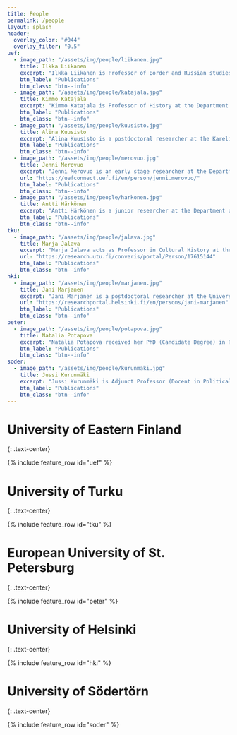 ```yaml
---
title: People
permalink: /people
layout: splash
header:
  overlay_color: "#044"
  overlay_filter: "0.5"
uef:
  - image_path: "/assets/img/people/liikanen.jpg"
    title: Ilkka Liikanen
    excerpt: "Ilkka Liikanen is Professor of Border and Russian studies at the Karelian Institute, University of Eastern Finland and Docent in Political History at the University of Helsinki. In 2017 he worked as visiting scholar at Carleton University, Ottawa. He has published widely on nationalism and nation-building, social movements and political language as well as post-Soviet politics and borders. He is the editor of Routledge Borderlands Studies."
    btn_label: "Publications"
    btn_class: "btn--info"
  - image_path: "/assets/img/people/katajala.jpg"
    title: Kimmo Katajala
    excerpt: "Kimmo Katajala is Professor of History at the Department of Geographical and Historical Studies, University of Eastern Finland and Adjunct Professor (Docent) in History at Tampere University. The main topics in his publications are social disturbances, history of borders, cartography and state building in the early modern period. In his ongoing projects he is studying the influence of society’s lower strata on state building processes, and urban history in cartography and historical memory."
    btn_label: "Publications"
    btn_class: "btn--info"
  - image_path: "/assets/img/people/kuusisto.jpg"
    title: Alina Kuusisto
    excerpt: "Alina Kuusisto is a postdoctoral researcher at the Karelian Institute, University of Eastern Finland. She gained her PhD in 2017 in Finnish History. She has studied higher education policy, Finnish and European policies of cross-border cooperation and local and regional history of North Karelia and Eastern Finland in 19th and 20th centuries. "
    btn_label: "Publications"
    btn_class: "btn--info"
  - image_path: "/assets/img/people/merovuo.jpg"
    title: Jenni Merovuo
    excerpt: "Jenni Merovuo is an early stage researcher at the Department of Geographical and Historical studies, University of Eastern Finland. In 2018, she was a visiting doctoral scholar at the University of Stockholm. She studies border history, and peripheral and from-below agency from the 18th century to the 20th century. Her PhD research focuses on border-building and belonging to a state on the Russo-Swedish borderland in the late-18th century."
    url: "https://uefconnect.uef.fi/en/person/jenni.merovuo/"
    btn_label: "Publications"
    btn_class: "btn--info"
  - image_path: "/assets/img/people/harkonen.jpg"
    title: Antti Härkönen
    excerpt: "Antti Härkönen is a junior researcher at the Department of Geographical and Historical Studies at the University of Eastern Finland specialising in digital humanities and pre- 20th century history. He is writing a dissertation on the use of geospatial analysis in historical research using the spatial segregation of religious groups of Vyborg as a case study."
    btn_label: "Publications"
    btn_class: "btn--info"
tku:
  - image_path: "/assets/img/people/jalava.jpg"
    title: Marja Jalava
    excerpt: "Marja Jalava acts as Professor in Cultural History at the School of History, Culture and Arts Studies at the University of Turku. She gained her PhD in 2005 at the University of Helsinki in Finnish and Scandinavian History. Her research interests lie in intellectual history, conceptual history, history of historiography, history of emotions, and the modern history of Finland and the Nordic countries."
    url: "https://research.utu.fi/converis/portal/Person/17615144"  
    btn_label: "Publications"
    btn_class: "btn--info"
hki:
  - image_path: "/assets/img/people/marjanen.jpg"
    title: Jani Marjanen
    excerpt: "Jani Marjanen is a postdoctoral researcher at the University of Helsinki from where he gained his PhD in 2014. In 2014-2015 he was visiting scholar at the Max Planck Institute for Human Development, Berlin. He specializes in late eighteenth-century and early nineteenth-century language of economic patriotism in Scandinavia, the theory and method of conceptual history, and public debate in Finland in the nineteenth century. He is one of the editors of Contributions to the History of Concepts (<https://www.berghahnjournals.com/view/journals/contributions/contributions-overview.xml>)."
    url: "https://researchportal.helsinki.fi/en/persons/jani-marjanen"  
    btn_label: "Publications"
    btn_class: "btn--info"
peter:
  - image_path: "/assets/img/people/potapova.jpg"
    title: Natalia Potapova
    excerpt: "Natalia Potapova received her PhD (Candidate Degree) in Russian history from the Russian Academy of Sciences in 2000, and currently is an associate professor at the European University at St.Petersburg and a research fellow at the Center \"Res Publica\". Her research interests concerns with the Russian History of XVIII-early XIX century in comparative perspective, the History of political concepts and Russian Republicanism, Cultural History. Natalia was a research fellow at the National Library of Russia and worked on the content analysis of Russian periodical press of the first half of XIX century. She is also interested in criticism of historical knowledge and participated in several international projects devoted to the historiography and contemporary historical thought."
    btn_label: "Publications"
    btn_class: "btn--info"
soder:
  - image_path: "/assets/img/people/kurunmaki.jpg"
    title: Jussi Kurunmäki
    excerpt: "Jussi Kurunmäki is Adjunct Professor (Docent in Political Science 2011 and in Political History 2018), working at Tampere University. Previously, he led a research project at the University of Helsinki. He has for many years worked as a research fellow and lecturer at the Department of Political Science, Stockholm University, and at the Institute of Contemporary History, Södertörn University. His main fields of research include nineteenth- and twentieth-century conceptual history and the political rhetoric of isms. He is one of the editors of the Finnish anthology of conceptual history Käsitteet liikkeessä (Concepts in Motion) (2003), Rhetorics of Nordic Democracy (2010), Democracy in Modern Europe: A Conceptual History (2018), and the special issue on the political rhetoric of isms in Journal of Political Ideologies (2018). Kurunmäki is the chairperson of the international network Concepta – International Research Seminars in Conceptual History and Political Thought."
    btn_label: "Publications"
    btn_class: "btn--info"
---
```


# University of Eastern Finland
{: .text-center}

{% include feature_row id="uef" %}

# University of Turku
{: .text-center}

{% include feature_row id="tku" %}

# European University of St. Petersburg
{: .text-center}

{% include feature_row id="peter" %}

# University of Helsinki
{: .text-center}

{% include feature_row id="hki" %}

# University of Södertörn
{: .text-center}

{% include feature_row id="soder" %}
